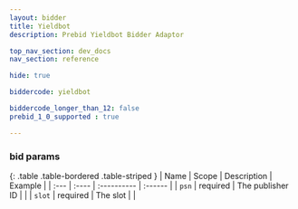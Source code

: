 ```yaml
---
layout: bidder
title: Yieldbot
description: Prebid Yieldbot Bidder Adaptor

top_nav_section: dev_docs
nav_section: reference

hide: true

biddercode: yieldbot

biddercode_longer_than_12: false
prebid_1_0_supported : true

---
```



### bid params

{: .table .table-bordered .table-striped }
| Name | Scope | Description | Example |
| :--- | :---- | :---------- | :------ |
| `psn` | required | The publisher ID |  |
| `slot` | required | The slot |  |
